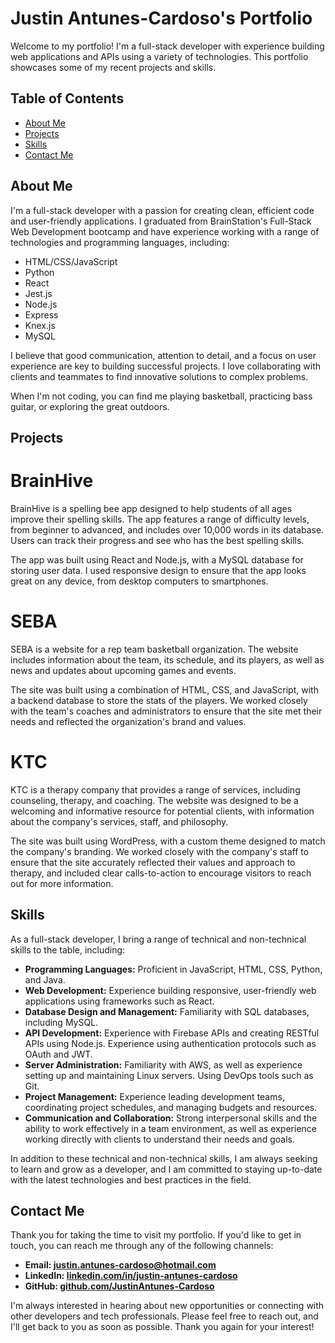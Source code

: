 # Justin Antunes-Cardoso's Portfolio

Welcome to my portfolio! I'm a full-stack developer with experience building web applications and APIs using a variety of technologies. This portfolio showcases some of my recent projects and skills.

## Table of Contents
- [About Me](#about-me)
- [Projects](#projects)
- [Skills](#skills)
- [Contact Me](#contact-me)

## About Me

I'm a full-stack developer with a passion for creating clean, efficient code and user-friendly applications. I graduated from BrainStation's Full-Stack Web Development bootcamp and have experience working with a range of technologies and programming languages, including:

- HTML/CSS/JavaScript
- Python
- React
- Jest.js
- Node.js
- Express
- Knex.js
- MySQL

I believe that good communication, attention to detail, and a focus on user experience are key to building successful projects. I love collaborating with clients and teammates to find innovative solutions to complex problems.

When I'm not coding, you can find me playing basketball, practicing bass guitar, or exploring the great outdoors.

## Projects

# BrainHive
BrainHive is a spelling bee app designed to help students of all ages improve their spelling skills. The app features a range of difficulty levels, from beginner to advanced, and includes over 10,000 words in its database. Users can track their progress and see who has the best spelling skills.

The app was built using React and Node.js, with a MySQL database for storing user data. I used responsive design to ensure that the app looks great on any device, from desktop computers to smartphones.

# SEBA
SEBA is a website for a rep team basketball organization. The website includes information about the team, its schedule, and its players, as well as news and updates about upcoming games and events.

The site was built using a combination of HTML, CSS, and JavaScript, with a backend database to store the stats of the players. We worked closely with the team's coaches and administrators to ensure that the site met their needs and reflected the organization's brand and values.

# KTC
KTC is a therapy company that provides a range of services, including counseling, therapy, and coaching. The website was designed to be a welcoming and informative resource for potential clients, with information about the company's services, staff, and philosophy.

The site was built using WordPress, with a custom theme designed to match the company's branding. We worked closely with the company's staff to ensure that the site accurately reflected their values and approach to therapy, and included clear calls-to-action to encourage visitors to reach out for more information.

## Skills

As a full-stack developer, I bring a range of technical and non-technical skills to the table, including:

- **Programming Languages:** Proficient in JavaScript, HTML, CSS, Python, and Java.
- **Web Development:** Experience building responsive, user-friendly web applications using frameworks such as React.
- **Database Design and Management:** Familiarity with SQL databases, including MySQL.
- **API Development:** Experience with Firebase APIs and creating RESTful APIs using Node.js. Experience using authentication protocols such as OAuth and JWT.
- **Server Administration:** Familiarity with AWS, as well as experience setting up and maintaining Linux servers. Using DevOps tools such as Git.
- **Project Management:** Experience leading development teams, coordinating project schedules, and managing budgets and resources.
- **Communication and Collaboration:** Strong interpersonal skills and the ability to work effectively in a team environment, as well as experience working directly with clients to understand their needs and goals.

In addition to these technical and non-technical skills, I am always seeking to learn and grow as a developer, and I am committed to staying up-to-date with the latest technologies and best practices in the field.

## Contact Me

Thank you for taking the time to visit my portfolio. If you'd like to get in touch, you can reach me through any of the following channels:

- **Email: [justin.antunes-cardoso@hotmail.com](mailto:justin.antunes-cardoso@hotmail.com)**
- **LinkedIn: [linkedin.com/in/justin-antunes-cardoso](https://www.linkedin.com/in/justin-antunes-cardoso)**
- **GitHub: [github.com/JustinAntunes-Cardoso](https://github.com/JustinAntunes-Cardoso)**

I'm always interested in hearing about new opportunities or connecting with other developers and tech professionals. Please feel free to reach out, and I'll get back to you as soon as possible. Thank you again for your interest!